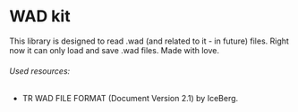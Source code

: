 #  WAD kit

This library is designed to read .wad (and related to it - in future) files. Right now it can only load and save .wad files.
Made with love.

###### Used resources:
* TR WAD FILE FORMAT (Document Version 2.1) by IceBerg.
